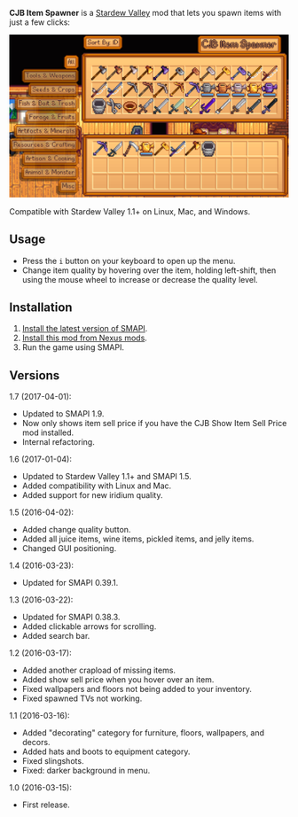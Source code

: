 ﻿**CJB Item Spawner** is a [Stardew Valley](http://stardewvalley.net/) mod that lets you spawn items
with just a few clicks:

![](screenshot.png)

Compatible with Stardew Valley 1.1+ on Linux, Mac, and Windows.

## Usage
* Press the `i` button on your keyboard to open up the menu.
* Change item quality by hovering over the item, holding left-shift, then using the mouse wheel to
  increase or decrease the quality level.

## Installation
1. [Install the latest version of SMAPI](https://github.com/Pathoschild/SMAPI/releases).
2. [Install this mod from Nexus mods](http://www.nexusmods.com/stardewvalley/mods/93).
3. Run the game using SMAPI.

## Versions
1.7 (2017-04-01):
* Updated to SMAPI 1.9.
* Now only shows item sell price if you have the CJB Show Item Sell Price mod installed.
* Internal refactoring.

1.6 (2017-01-04):
* Updated to Stardew Valley 1.1+ and SMAPI 1.5.
* Added compatibility with Linux and Mac.
* Added support for new iridium quality.

1.5 (2016-04-02):
* Added change quality button.
* Added all juice items, wine items, pickled items, and jelly items.
* Changed GUI positioning.

1.4 (2016-03-23):
* Updated for SMAPI 0.39.1.

1.3 (2016-03-22):
* Updated for SMAPI 0.38.3.
* Added clickable arrows for scrolling.
* Added search bar.

1.2 (2016-03-17):
* Added another crapload of missing items.
* Added show sell price when you hover over an item.
* Fixed wallpapers and floors not being added to your inventory.
* Fixed spawned TVs not working.

1.1 (2016-03-16):
* Added "decorating" category for furniture, floors, wallpapers, and decors.
* Added hats and boots to equipment category.
* Fixed slingshots.
* Fixed: darker background in menu.

1.0 (2016-03-15):
* First release.
